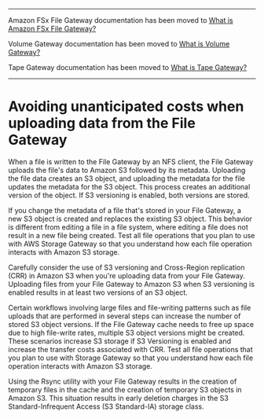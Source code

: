 --------

Amazon FSx File Gateway documentation has been moved to [What is Amazon FSx File Gateway?](https://docs.aws.amazon.com/filegateway/latest/filefsxw/WhatIsStorageGateway.html)

Volume Gateway documentation has been moved to [What is Volume Gateway?](https://docs.aws.amazon.com/storagegateway/latest/vgw/WhatIsStorageGateway.html)

Tape Gateway documentation has been moved to [What is Tape Gateway?](https://docs.aws.amazon.com/storagegateway/latest/tgw/WhatIsStorageGateway.html)

--------

# Avoiding unanticipated costs when uploading data from the File Gateway<a name="avoid-unanticipated-costs"></a>

When a file is written to the File Gateway by an NFS client, the File Gateway uploads the file's data to Amazon S3 followed by its metadata\. Uploading the file data creates an S3 object, and uploading the metadata for the file updates the metadata for the S3 object\. This process creates an additional version of the object\. If S3 versioning is enabled, both versions are stored\.

If you change the metadata of a file that's stored in your File Gateway, a new S3 object is created and replaces the existing S3 object\. This behavior is different from editing a file in a file system, where editing a file does not result in a new file being created\. Test all file operations that you plan to use with AWS Storage Gateway so that you understand how each file operation interacts with Amazon S3 storage\.

Carefully consider the use of S3 versioning and Cross\-Region replication \(CRR\) in Amazon S3 when you're uploading data from your File Gateway\. Uploading files from your File Gateway to Amazon S3 when S3 versioning is enabled results in at least two versions of an S3 object\.

Certain workflows involving large files and file\-writing patterns such as file uploads that are performed in several steps can increase the number of stored S3 object versions\. If the File Gateway cache needs to free up space due to high file\-write rates, multiple S3 object versions might be created\. These scenarios increase S3 storage if S3 Versioning is enabled and increase the transfer costs associated with CRR\. Test all file operations that you plan to use with Storage Gateway so that you understand how each file operation interacts with Amazon S3 storage\.

Using the Rsync utility with your File Gateway results in the creation of temporary files in the cache and the creation of temporary S3 objects in Amazon S3\. This situation results in early deletion charges in the S3 Standard\-Infrequent Access \(S3 Standard\-IA\) storage class\.